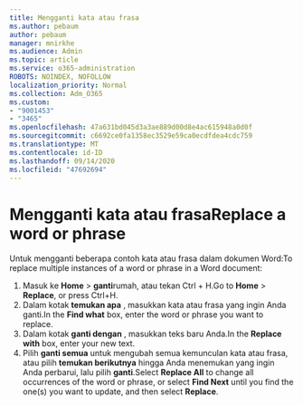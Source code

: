 ```yaml
---
title: Mengganti kata atau frasa
ms.author: pebaum
author: pebaum
manager: mnirkhe
ms.audience: Admin
ms.topic: article
ms.service: o365-administration
ROBOTS: NOINDEX, NOFOLLOW
localization_priority: Normal
ms.collection: Adm_O365
ms.custom:
- "9001453"
- "3465"
ms.openlocfilehash: 47a631bd045d3a3ae889d00d8e4ac615948a0d0f
ms.sourcegitcommit: c6692ce0fa1358ec3529e59ca0ecdfdea4cdc759
ms.translationtype: MT
ms.contentlocale: id-ID
ms.lasthandoff: 09/14/2020
ms.locfileid: "47692694"
---
```

# <a name="replace-a-word-or-phrase"></a><span data-ttu-id="7c361-102">Mengganti kata atau frasa</span><span class="sxs-lookup"><span data-stu-id="7c361-102">Replace a word or phrase</span></span>

<span data-ttu-id="7c361-103">Untuk mengganti beberapa contoh kata atau frasa dalam dokumen Word:</span><span class="sxs-lookup"><span data-stu-id="7c361-103">To replace multiple instances of a word or phrase in a Word document:</span></span>

1. <span data-ttu-id="7c361-104">Masuk ke **Home**  >  **ganti**rumah, atau tekan Ctrl + H.</span><span class="sxs-lookup"><span data-stu-id="7c361-104">Go to **Home** > **Replace**, or press Ctrl+H.</span></span>
2. <span data-ttu-id="7c361-105">Dalam kotak **temukan apa** , masukkan kata atau frasa yang ingin Anda ganti.</span><span class="sxs-lookup"><span data-stu-id="7c361-105">In the **Find what** box, enter the word or phrase you want to replace.</span></span> 
3. <span data-ttu-id="7c361-106">Dalam kotak **ganti dengan** , masukkan teks baru Anda.</span><span class="sxs-lookup"><span data-stu-id="7c361-106">In the **Replace with** box, enter your new text.</span></span>
3. <span data-ttu-id="7c361-107">Pilih **ganti semua** untuk mengubah semua kemunculan kata atau frasa, atau pilih **temukan berikutnya** hingga Anda menemukan yang ingin Anda perbarui, lalu pilih **ganti**.</span><span class="sxs-lookup"><span data-stu-id="7c361-107">Select **Replace All** to change all occurrences of the word or phrase, or select **Find Next** until you find the one(s) you want to update, and then select **Replace**.</span></span>